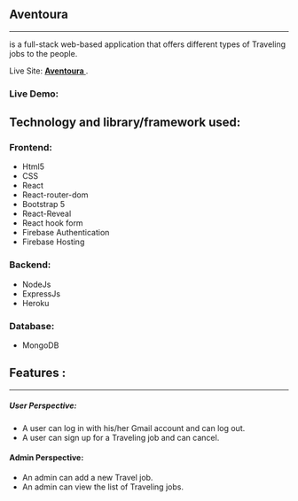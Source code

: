 ## Aventoura
---
is a full-stack web-based application that offers different types of Traveling jobs to the people.

Live Site:  **[ Aventoura ]( https://aventoura-7d51e.web.app/)**. 

### Live Demo:


## Technology and library/framework used:
### Frontend: 
- Html5
- CSS 
- React 
- React-router-dom 
- Bootstrap 5 
- React-Reveal
- React hook form 
- Firebase Authentication
- Firebase Hosting
### Backend: 
- NodeJs 
- ExpressJs
- Heroku
### Database:
- MongoDB

## Features : 
---
##### User Perspective:
- A user can log in with his/her Gmail account and can log out.
- A user can sign up for a Traveling  job and can cancel.

#### Admin Perspective:
- An admin can add a new Travel job.
- An admin can view the list of Traveling jobs. 